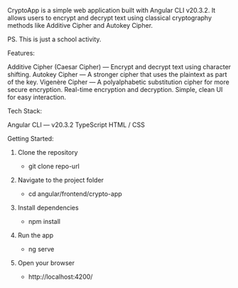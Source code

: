 CryptoApp is a simple web application built with Angular CLI
 v20.3.2.
It allows users to encrypt and decrypt text using classical cryptography methods like Additive Cipher and Autokey Cipher.

PS. This is just a school activity.

Features:

Additive Cipher (Caesar Cipher) — Encrypt and decrypt text using character shifting.
Autokey Cipher — A stronger cipher that uses the plaintext as part of the key.
Vigenère Cipher — A polyalphabetic substitution cipher for more secure encryption.
Real-time encryption and decryption.
Simple, clean UI for easy interaction.

Tech Stack:

Angular CLI
 — v20.3.2
TypeScript
HTML / CSS

Getting Started:

1. Clone the repository
    - git clone repo-url

2. Navigate to the project folder
    - cd angular/frontend/crypto-app
      
4. Install dependencies
     - npm install
    
5. Run the app
    - ng serve

5. Open your browser
    - http://localhost:4200/


